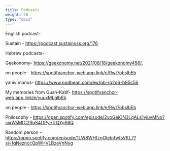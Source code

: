 ```yaml
---
title: Podcasts
weight: 20
type: "docs"
---
```


English podcast- 

   Sustain - https://podcast.sustainoss.org/176


Hebrew podcasts-

Geekonomy- https://geekonomy.net/2021/08/18/geekonomy456/,

on people - https://spotifyanchor-web.app.link/e/Rwt7obslbEb

yaniv manos- https://www.podbean.com/ew/pb-rq2d6-b95c56

My memories from Gush-Katif- https://spotifyanchor-web.app.link/e/yuuxMLglbEb

on people - https://spotifyanchor-web.app.link/e/Rwt7obslbEb


Philosophy - https://open.spotify.com/episode/2voGeiON3LqALs1yjuvMNo?si=WsMfC2RqS4OPyeTrQYgS6Q

Random person - https://open.spotify.com/episode/1LW8WHfzgOtelnfwfsVKL7?si=fqNeznccQpWHVLBzeVnNyg
